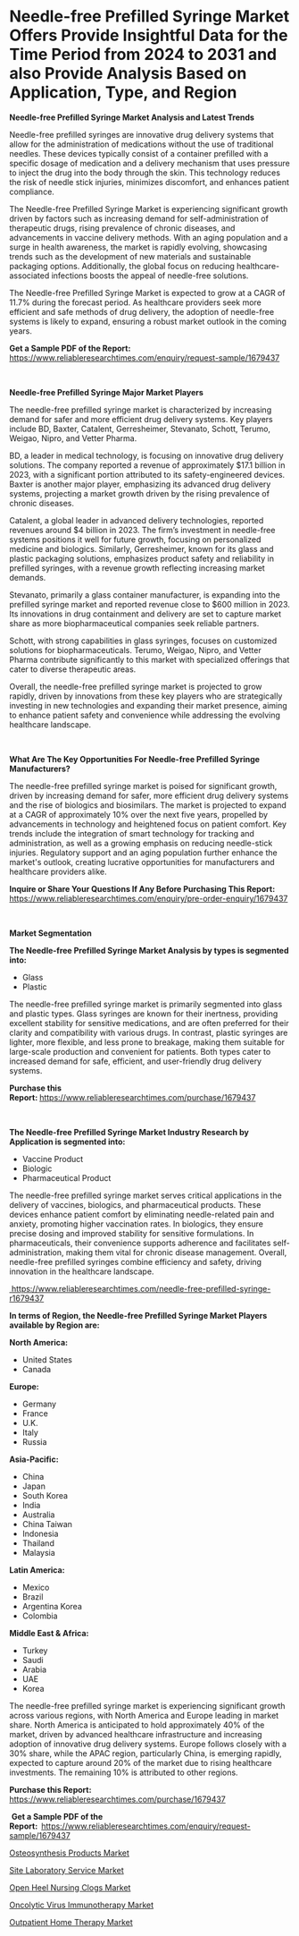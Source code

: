 <p><h1>Needle-free Prefilled Syringe Market Offers Provide Insightful Data for the Time Period from 2024 to 2031 and also Provide Analysis Based on Application, Type, and Region</h1></p><p><strong>Needle-free Prefilled Syringe Market Analysis and Latest Trends</strong></p>
<p><p>Needle-free prefilled syringes are innovative drug delivery systems that allow for the administration of medications without the use of traditional needles. These devices typically consist of a container prefilled with a specific dosage of medication and a delivery mechanism that uses pressure to inject the drug into the body through the skin. This technology reduces the risk of needle stick injuries, minimizes discomfort, and enhances patient compliance.</p><p>The Needle-free Prefilled Syringe Market is experiencing significant growth driven by factors such as increasing demand for self-administration of therapeutic drugs, rising prevalence of chronic diseases, and advancements in vaccine delivery methods. With an aging population and a surge in health awareness, the market is rapidly evolving, showcasing trends such as the development of new materials and sustainable packaging options. Additionally, the global focus on reducing healthcare-associated infections boosts the appeal of needle-free solutions.</p><p>The Needle-free Prefilled Syringe Market is expected to grow at a CAGR of 11.7% during the forecast period. As healthcare providers seek more efficient and safe methods of drug delivery, the adoption of needle-free systems is likely to expand, ensuring a robust market outlook in the coming years.</p></p>
<p><strong>Get a Sample PDF of the Report:&nbsp;</strong> <a href="https://www.reliableresearchtimes.com/enquiry/request-sample/1679437?utm_campaign=1593&utm_medium=2&utm_source=Github&utm_content=ia&utm_term=14102024&utm_id=needle-free-prefilled-syringe">https://www.reliableresearchtimes.com/enquiry/request-sample/1679437</a></p>
<p>&nbsp;</p>
<p><strong>Needle-free Prefilled Syringe Major Market Players</strong></p>
<p><p>The needle-free prefilled syringe market is characterized by increasing demand for safer and more efficient drug delivery systems. Key players include BD, Baxter, Catalent, Gerresheimer, Stevanato, Schott, Terumo, Weigao, Nipro, and Vetter Pharma. </p><p>BD, a leader in medical technology, is focusing on innovative drug delivery solutions. The company reported a revenue of approximately $17.1 billion in 2023, with a significant portion attributed to its safety-engineered devices. Baxter is another major player, emphasizing its advanced drug delivery systems, projecting a market growth driven by the rising prevalence of chronic diseases.</p><p>Catalent, a global leader in advanced delivery technologies, reported revenues around $4 billion in 2023. The firm’s investment in needle-free systems positions it well for future growth, focusing on personalized medicine and biologics. Similarly, Gerresheimer, known for its glass and plastic packaging solutions, emphasizes product safety and reliability in prefilled syringes, with a revenue growth reflecting increasing market demands.</p><p>Stevanato, primarily a glass container manufacturer, is expanding into the prefilled syringe market and reported revenue close to $600 million in 2023. Its innovations in drug containment and delivery are set to capture market share as more biopharmaceutical companies seek reliable partners. </p><p>Schott, with strong capabilities in glass syringes, focuses on customized solutions for biopharmaceuticals. Terumo, Weigao, Nipro, and Vetter Pharma contribute significantly to this market with specialized offerings that cater to diverse therapeutic areas.</p><p>Overall, the needle-free prefilled syringe market is projected to grow rapidly, driven by innovations from these key players who are strategically investing in new technologies and expanding their market presence, aiming to enhance patient safety and convenience while addressing the evolving healthcare landscape.</p></p>
<p>&nbsp;</p>
<p><strong>What Are The Key Opportunities For Needle-free Prefilled Syringe Manufacturers?</strong></p>
<p><p>The needle-free prefilled syringe market is poised for significant growth, driven by increasing demand for safer, more efficient drug delivery systems and the rise of biologics and biosimilars. The market is projected to expand at a CAGR of approximately 10% over the next five years, propelled by advancements in technology and heightened focus on patient comfort. Key trends include the integration of smart technology for tracking and administration, as well as a growing emphasis on reducing needle-stick injuries. Regulatory support and an aging population further enhance the market's outlook, creating lucrative opportunities for manufacturers and healthcare providers alike.</p></p>
<p><strong>Inquire or Share Your Questions If Any Before Purchasing This Report:</strong> <a href="https://www.reliableresearchtimes.com/enquiry/pre-order-enquiry/1679437?utm_campaign=1593&utm_medium=2&utm_source=Github&utm_content=ia&utm_term=14102024&utm_id=needle-free-prefilled-syringe">https://www.reliableresearchtimes.com/enquiry/pre-order-enquiry/1679437</a></p>
<p>&nbsp;</p>
<p><strong>Market Segmentation</strong></p>
<p><strong>The Needle-free Prefilled Syringe Market Analysis by types is segmented into:</strong></p>
<p><ul><li>Glass</li><li>Plastic</li></ul></p>
<p><p>The needle-free prefilled syringe market is primarily segmented into glass and plastic types. Glass syringes are known for their inertness, providing excellent stability for sensitive medications, and are often preferred for their clarity and compatibility with various drugs. In contrast, plastic syringes are lighter, more flexible, and less prone to breakage, making them suitable for large-scale production and convenient for patients. Both types cater to increased demand for safe, efficient, and user-friendly drug delivery systems.</p></p>
<p><strong>Purchase this Report:&nbsp;</strong><a href="https://www.reliableresearchtimes.com/purchase/1679437?utm_campaign=1593&utm_medium=2&utm_source=Github&utm_content=ia&utm_term=14102024&utm_id=needle-free-prefilled-syringe">https://www.reliableresearchtimes.com/purchase/1679437</a></p>
<p>&nbsp;</p>
<p><strong>The Needle-free Prefilled Syringe Market Industry Research by Application is segmented into:</strong></p>
<p><ul><li>Vaccine Product</li><li>Biologic</li><li>Pharmaceutical Product</li></ul></p>
<p><p>The needle-free prefilled syringe market serves critical applications in the delivery of vaccines, biologics, and pharmaceutical products. These devices enhance patient comfort by eliminating needle-related pain and anxiety, promoting higher vaccination rates. In biologics, they ensure precise dosing and improved stability for sensitive formulations. In pharmaceuticals, their convenience supports adherence and facilitates self-administration, making them vital for chronic disease management. Overall, needle-free prefilled syringes combine efficiency and safety, driving innovation in the healthcare landscape.</p></p>
<p><a href="https://www.reliableresearchtimes.com/needle-free-prefilled-syringe-r1679437?utm_campaign=1593&utm_medium=2&utm_source=Github&utm_content=ia&utm_term=14102024&utm_id=needle-free-prefilled-syringe">&nbsp;https://www.reliableresearchtimes.com/needle-free-prefilled-syringe-r1679437</a></p>
<p><strong>In terms of Region, the Needle-free Prefilled Syringe Market Players available by Region are:</strong></p>
<p>
    <p> <strong> North America: </strong>
        <ul>
            <li>United States</li>
            <li>Canada</li>
        </ul>
        </p> 
    <p> <strong> Europe: </strong>
        <ul>
            <li>Germany</li>
            <li>France</li>
            <li>U.K.</li>
            <li>Italy</li>
            <li>Russia</li>
        </ul>
        </p> 
    <p> <strong> Asia-Pacific: </strong>
        <ul>
            <li>China</li>
            <li>Japan</li>
            <li>South Korea</li>
            <li>India</li>
            <li>Australia</li>
            <li>China Taiwan</li>
            <li>Indonesia</li>
            <li>Thailand</li>
            <li>Malaysia</li>
        </ul>
        </p> 
    <p> <strong> Latin America: </strong>
        <ul>
            <li>Mexico</li>
            <li>Brazil</li>
            <li>Argentina Korea</li>
            <li>Colombia</li>
        </ul>
        </p> 
    <p> <strong> Middle East & Africa: </strong>
        <ul>
            <li>Turkey</li>
            <li>Saudi</li>
            <li>Arabia</li>
            <li>UAE</li>
            <li>Korea</li>
        </ul>
    </p>
    </p>
<p><p>The needle-free prefilled syringe market is experiencing significant growth across various regions, with North America and Europe leading in market share. North America is anticipated to hold approximately 40% of the market, driven by advanced healthcare infrastructure and increasing adoption of innovative drug delivery systems. Europe follows closely with a 30% share, while the APAC region, particularly China, is emerging rapidly, expected to capture around 20% of the market due to rising healthcare investments. The remaining 10% is attributed to other regions.</p></p>
<p><strong>Purchase this Report: </strong><a href="https://www.reliableresearchtimes.com/purchase/1679437?utm_campaign=1593&utm_medium=2&utm_source=Github&utm_content=ia&utm_term=14102024&utm_id=needle-free-prefilled-syringe">https://www.reliableresearchtimes.com/purchase/1679437</a></p>
<p>&nbsp;<strong>Get a Sample PDF of the Report:&nbsp;&nbsp;</strong><a href="https://www.reliableresearchtimes.com/enquiry/request-sample/1679437?utm_campaign=1593&utm_medium=2&utm_source=Github&utm_content=ia&utm_term=14102024&utm_id=needle-free-prefilled-syringe">https://www.reliableresearchtimes.com/enquiry/request-sample/1679437</a></p>
<p><strong></strong></p>
<p><p><a href="https://www.linkedin.com/pulse/osteosynthesis-products-market-consolidation-impact-structure-hpd3c?utm_campaign=1593&utm_medium=2&utm_source=Github&utm_content=ia&utm_term=14102024&utm_id=needle-free-prefilled-syringe">Osteosynthesis Products Market</a></p><p><a href="https://www.linkedin.com/pulse/site-laboratory-service-market-dynamics-application-types-emerging-aznpf?utm_campaign=1593&utm_medium=2&utm_source=Github&utm_content=ia&utm_term=14102024&utm_id=needle-free-prefilled-syringe">Site Laboratory Service Market</a></p><p><a href="https://www.linkedin.com/pulse/open-heel-nursing-clogs-market-outlook-current-assessment-future-bkodf?utm_campaign=1593&utm_medium=2&utm_source=Github&utm_content=ia&utm_term=14102024&utm_id=needle-free-prefilled-syringe">Open Heel Nursing Clogs Market</a></p><p><a href="https://www.linkedin.com/pulse/oncolytic-virus-immunotherapy-market-revolution-2024-2031-h2jwf?utm_campaign=1593&utm_medium=2&utm_source=Github&utm_content=ia&utm_term=14102024&utm_id=needle-free-prefilled-syringe">Oncolytic Virus Immunotherapy Market</a></p><p><a href="https://www.linkedin.com/pulse/outpatient-home-therapy-market-growth-segmentation-regional-analysis-lnrgc?utm_campaign=1593&utm_medium=2&utm_source=Github&utm_content=ia&utm_term=14102024&utm_id=needle-free-prefilled-syringe">Outpatient Home Therapy Market</a></p></p>